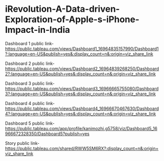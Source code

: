 # iRevolution-A-Data-driven-Exploration-of-Apple-s-iPhone-Impact-in-India


Dashboard 1 public link- https://public.tableau.com/views/Dashboard1_16964835157990/Dashboard1?:language=en-US&publish=yes&:display_count=n&:origin=viz_share_link


Dashboard 2 public link-https://public.tableau.com/views/Dashboard2_16964839268250/Dashboard2?:language=en-US&publish=yes&:display_count=n&:origin=viz_share_link


Dashboard 3 public link-https://public.tableau.com/views/Dashboard3_16966665755080/Dashboard3?:language=en-US&publish=yes&:display_count=n&:origin=viz_share_link


Dashboard 4 public link-https://public.tableau.com/views/Dashboard4_16966670467630/Dashboard4?:language=en-US&publish=yes&:display_count=n&:origin=viz_share_link


Dashboard 5 public link-https://public.tableau.com/app/profile/kanimozhi.g5758/viz/Dashboard5_16966672328350/Dashboard5?publish=yes


Story public link-https://public.tableau.com/shared/RWW5SM6RX?:display_count=n&:origin=viz_share_link


